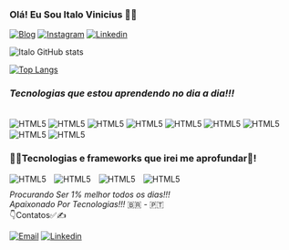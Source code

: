 ### Olá! Eu Sou Italo Vinicius 🙋‍♂️
[![Blog](https://img.shields.io/badge/Google_chrome-4285F4?style=for-the-badge&logo=Google-chrome&logoColor=white)](https://vercel.com/italovini01)
[![Instagram](https://img.shields.io/badge/Instagram-E4405F?style=for-the-badge&logo=instagram&logoColor=white)](https://www.instagram.com/italo_vini03/)
[![Linkedin](https://img.shields.io/badge/LinkedIn-0077B5?style=for-the-badge&logo=linkedin&logoColor=white)](https://www.linkedin.com/in/italoviniciusfullstackpython/)

![Italo GitHub stats](https://github-readme-stats.vercel.app/api?username=italovini01&show_icons=true&theme=onedark)

[![Top Langs](https://github-readme-stats.vercel.app/api/top-langs/?username=italovini01&layout=donut-vertical)](https://github.com/italovini01/github-readme-stats)

###  <i>Tecnologias que estou aprendendo no dia a dia!!!</i>

<div style="display: inline_block"></br>
<img align="center" alt="HTML5" src="https://img.shields.io/badge/HTML5-E34F26?style=for-the-badge&logo=html5&logoColor=white" />
<img align="center" alt="HTML5" src="https://img.shields.io/badge/Node.js-43853D?style=for-the-badge&logo=node.js&logoColor=white" />
<img align="center" alt="HTML5" src="https://img.shields.io/badge/TypeScript-007ACC?style=for-the-badge&logo=typescript&logoColor=white" />
<img align="center" alt="HTML5" src="https://img.shields.io/badge/JavaScript-323330?style=for-the-badge&logo=javascript&logoColor=F7DF1E" />
<img align="center" alt="HTML5" src="https://img.shields.io/badge/CSS3-1572B6?style=for-the-badge&logo=css3&logoColor=white" />
<img align="center" alt="HTML5" src="https://img.shields.io/badge/jQuery-0769AD?style=for-the-badge&logo=jquery&logoColor=white" />
<img align="center" alt="HTML5" src="https://img.shields.io/badge/Tailwind_CSS-38B2AC?style=for-the-badge&logo=tailwind-css&logoColor=white" />
<img align="center" alt="HTML5" src="https://img.shields.io/badge/Bootstrap-563D7C?style=for-the-badge&logo=bootstrap&logoColor=white" />
<img align="center" alt="HTML5" src="https://img.shields.io/badge/React_Native-20232A?style=for-the-badge&logo=react&logoColor=61DAFB" />



###  <b>🤷‍♀️Tecnologias e frameworks que irei me aprofundar🙌!</b>
<div style="margin-bottom: 10px;"> <!-- Adicionei um estilo de margem inferior aqui -->
    <img align="center" alt="HTML5" src="https://img.shields.io/badge/Vue.js-35495E?style=for-the-badge&logo=vue.js&logoColor=4FC08D" style="margin-right: 10px;" />
    <img align="center" alt="HTML5" src="https://img.shields.io/badge/Django-092E20?style=for-the-badge&logo=django&logoColor=white" style="margin-right: 10px;" />
    <img align="center" alt="HTML5" src="https://img.shields.io/badge/Python-14354C?style=for-the-badge&logo=python&logoColor=white" style="margin-right: 10px;" />
    <img align="center" alt="HTML5" src="https://img.shields.io/badge/MySQL-00000F?style=for-the-badge&logo=mysql&logoColor=white" />
</div>
<i>Procurando Ser 1% melhor todos os dias!!!</i></br>
<i>Apaixonado Por Tecnologias!!!</i> 🇧🇷 - 🇵🇹 </br>
👇Contatos✅✍️</br>
 
[![Email](https://img.shields.io/badge/Email-D14836?style=for-the-badge&logo=gmail&logoColor=white)](italorodrigues476@gmail.com)
[![Linkedin](https://img.shields.io/badge/LinkedIn-0077B5?style=for-the-badge&logo=linkedin&logoColor=white)](https://www.linkedin.com/in/italoviniciusfullstackpython/)

